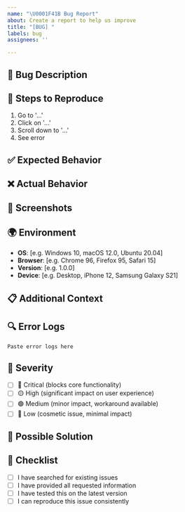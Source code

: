 ```yaml
---
name: "\U0001F41B Bug Report"
about: Create a report to help us improve
title: "[BUG] "
labels: bug
assignees: ''

---
```


## 🐛 Bug Description
<!-- A clear and concise description of what the bug is -->

## 🔄 Steps to Reproduce
<!-- Steps to reproduce the behavior -->
1. Go to '...'
2. Click on '...'
3. Scroll down to '...'
4. See error

## ✅ Expected Behavior
<!-- A clear and concise description of what you expected to happen -->

## ❌ Actual Behavior
<!-- A clear and concise description of what actually happened -->

## 📸 Screenshots
<!-- If applicable, add screenshots to help explain your problem -->

## 🌍 Environment
<!-- Please complete the following information -->
- **OS**: [e.g. Windows 10, macOS 12.0, Ubuntu 20.04]
- **Browser**: [e.g. Chrome 96, Firefox 95, Safari 15]
- **Version**: [e.g. 1.0.0]
- **Device**: [e.g. Desktop, iPhone 12, Samsung Galaxy S21]

## 📋 Additional Context
<!-- Add any other context about the problem here -->

## 🔍 Error Logs
<!-- If applicable, add error logs or console output -->
```
Paste error logs here
```

## 🎯 Severity
<!-- How severe is this bug? -->
- [ ] 🔴 Critical (blocks core functionality)
- [ ] 🟡 High (significant impact on user experience)
- [ ] 🟢 Medium (minor impact, workaround available)
- [ ] 🔵 Low (cosmetic issue, minimal impact)

## 🔧 Possible Solution
<!-- If you have ideas on how to fix this, please share them -->

## 📝 Checklist
<!-- Please check all applicable items -->
- [ ] I have searched for existing issues
- [ ] I have provided all requested information
- [ ] I have tested this on the latest version
- [ ] I can reproduce this issue consistently
